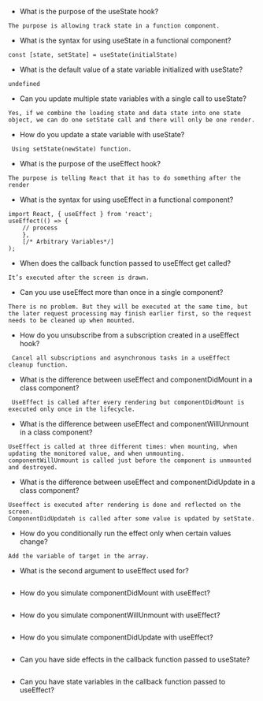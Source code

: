 - What is the purpose of the useState hook?
```
The purpose is allowing track state in a function component.
```
- What is the syntax for using useState in a functional component?
```
const [state, setState] = useState(initialState) 
```
- What is the default value of a state variable initialized with useState?
```
undefined
```
- Can you update multiple state variables with a single call to useState?
```
Yes, if we combine the loading state and data state into one state object, we can do one setState call and there will only be one render.
```
- How do you update a state variable with useState?
```
 Using setState(newState) function.
```
- What is the purpose of the useEffect hook?
```
The purpose is telling React that it has to do something after the render
```
- What is the syntax for using useEffect in a functional component?
```
import React, { useEffect } from 'react';
useEffect(() => {
    // process 
    }, 
    [/* Arbitrary Variables*/]
);
```
- When does the callback function passed to useEffect get called?
```
It’s executed after the screen is drawn.
```
- Can you use useEffect more than once in a single component?
```
There is no problem. But they will be executed at the same time, but the later request processing may finish earlier first, so the request needs to be cleaned up when mounted.
```
- How do you unsubscribe from a subscription created in a useEffect hook?
```
 Cancel all subscriptions and asynchronous tasks in a useEffect cleanup function.
```
- What is the difference between useEffect and componentDidMount in a class component?
```
 UseEffect is called after every rendering but componentDidMount is executed only once in the lifecycle.
```
- What is the difference between useEffect and componentWillUnmount in a class component?
```
UseEffect is called at three different times: when mounting, when updating the monitored value, and when unmounting.
componentWillUnmount is called just before the component is unmounted and destroyed.
```
- What is the difference between useEffect and componentDidUpdate in a class component?
```
Useeffect is executed after rendering is done and reflected on the screen.
ComponentDidUpdateh is called after some value is updated by setState.
```
- How do you conditionally run the effect only when certain values change?
```
Add the variable of target in the array.
```
- What is the second argument to useEffect used for?
```

```
- How do you simulate componentDidMount with useEffect?
```
```
- How do you simulate componentWillUnmount with useEffect?
```
```
- How do you simulate componentDidUpdate with useEffect?
```
```
- Can you have side effects in the callback function passed to useState?
```
```
- Can you have state variables in the callback function passed to useEffect?
```
```